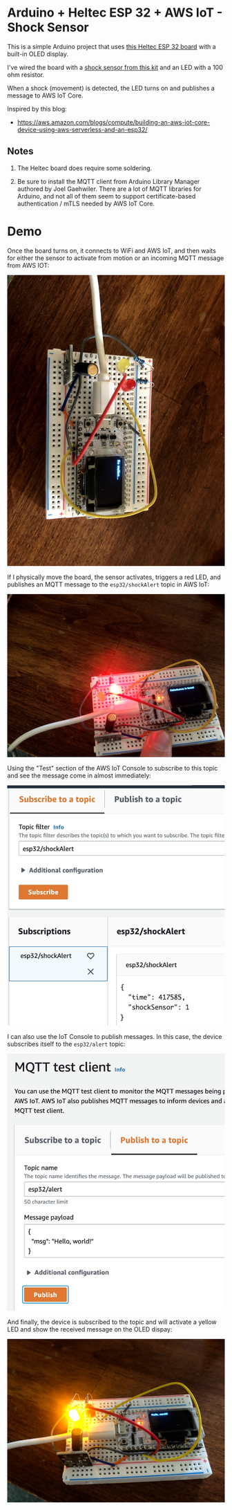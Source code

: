 # Arduino + Heltec ESP 32 + AWS IoT - Shock Sensor

This is a simple Arduino project that uses [this Heltec ESP 32 board](https://www.amazon.com/Development-0-96inch-Display-Arduino-Compatible/dp/B07428W8H3) with a built-in OLED display.

I've wired the board with a [shock sensor from this kit](https://www.amazon.com/kuman-K5-USFor-Raspberry-Projects-Tutorials/dp/B016D5L5KE) and an LED with a 100 ohm resistor.

When a shock (movement) is detected, the LED turns on and publishes a message to AWS IoT Core. 

Inspired by this blog: 

* https://aws.amazon.com/blogs/compute/building-an-aws-iot-core-device-using-aws-serverless-and-an-esp32/

## Notes

1. The Heltec board does require some soldering. 

2. Be sure to install the MQTT client from Arduino Library Manager authored by Joel Gaehwiler. There are a lot of MQTT libraries for Arduino, and not all of them seem to support certificate-based authentication / mTLS needed by AWS IoT Core. 

# Demo

Once the board turns on, it connects to WiFi and AWS IoT, and then waits for either the sensor to activate from motion or an incoming MQTT message from AWS IOT: 

![](images/board1.jpg)

If I physically move the board, the sensor activates, triggers a red LED, and publishes an MQTT message to the `esp32/shockAlert` topic in AWS IoT: 

![](images/board2.jpg)

Using the "Test" section of the AWS IoT Console to subscribe to this topic and see the message come in almost immediately: 

![](images/web1.png)

I can also use the IoT Console to publish messages. In this case, the device subscribes itself to the `esp32/alert` topic: 

![](images/web2.png)

And finally, the device is subscribed to the topic and will activate a yellow LED and show the received message on the OLED dispay: 

![](images/board3.jpg)